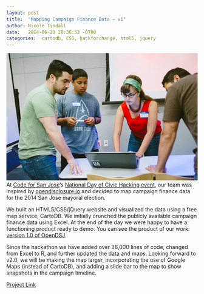 ```yaml
---
layout: post
title:  "Mapping Campaign Finance Data – v1"
author: Nicole Tindall
date:   2014-06-23 20:36:53 -0700
categories:  cartodb, CSS, hackforchange, html5, jquery
---
```

![group picture](https://github.com/codeforsanjose/blog/blob/gh-pages/assets/blog002.jpg?raw=true "Group picture of SJ Open Disclosure team")  
At [Code for San Jose](http://codeforsanjose.com/)‘s [National Day of Civic Hacking event](http://hackforchange.org/), our team was inspired by [opendisclosure.io](http://opendisclosure.io/) and decided to map campaign finance data for the 2014 San Jose mayoral election.  

We built an HTML5/CSS/jQuery website and visualized the data using a free map service, CartoDB. We initially crunched the publicly available campaign finance data using Excel. At the end of the day we were happy to have a functioning product ready to demo. You can see the product of our work: [version 1.0 of OpenDSJ](https://codeforsanjose.github.io/OpenDSJ).  

Since the hackathon we have added over 38,000 lines of code, changed from Excel to R, and further updated the data and maps. Looking forward to v2.0, we will be making the map larger, incorporating the use of Google Maps (instead of CartoDB), and adding a slide bar to the map to show snapshots in the campaign timeline.  

[Project Link](https://github.com/codeforsanjose/OpenDSJ)